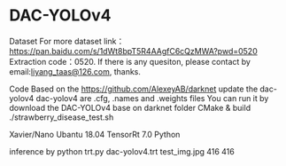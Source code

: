 # DAC-YOLOv4

Dataset
For more dataset link：https://pan.baidu.com/s/1dWt8bpT5R4AAgfC6cQzMWA?pwd=0520 Extraction code：0520. If there is any quesiton, please contact by email:liyang_taas@126.com, thanks.

Code
Based on the https://github.com/AlexeyAB/darknet update the dac-yolov4
dac-yolov4 are .cfg, .names and .weights files 
You can run it by download the DAC-YOLOv4 base on darknet folder
CMake & build
./strawberry_disease_test.sh

Xavier/Nano
Ubantu 18.04
TensorRt 7.0
Python 

inference by
python trt.py dac-yolov4.trt test_img.jpg 416 416

